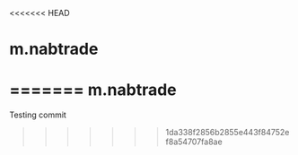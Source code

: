 <<<<<<< HEAD
# m.nabtrade
=======
m.nabtrade
==========

Testing commit
>>>>>>> 1da338f2856b2855e443f84752ef8a54707fa8ae
